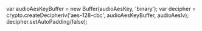 <img src="" />


var audioAesKeyBuffer = new Buffer(audioAesKey, 'binary');
var decipher = crypto.createDecipheriv('aes-128-cbc', audioAesKeyBuffer, audioAesIv);  decipher.setAutoPadding(false);
